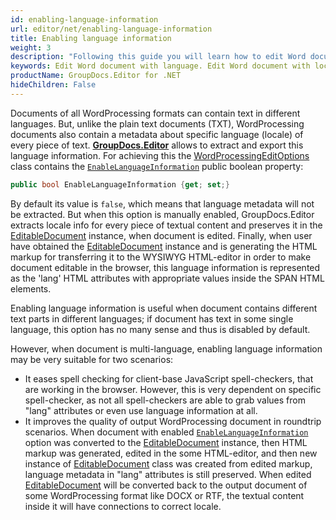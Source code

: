 ```yaml
---
id: enabling-language-information
url: editor/net/enabling-language-information
title: Enabling language information
weight: 3
description: "Following this guide you will learn how to edit Word document using locale info, apply spell-checkers to a document content written in different languages using GroupDocs.Editor for .NET API."
keywords: Edit Word document with language. Edit Word document with locale
productName: GroupDocs.Editor for .NET
hideChildren: False
---
```

Documents of all WordProcessing formats can contain text in different languages. But, unlike the plain text documents (TXT), WordProcessing documents also contain a metadata about specific language (locale) of every piece of text. [**GroupDocs.Editor**](https://products.groupdocs.com/editor/net) allows to extract and export this language information. For achieving this the [WordProcessingEditOptions](https://apireference.groupdocs.com/net/editor/groupdocs.editor.options/wordprocessingeditoptions) class contains the [`EnableLanguageInformation`](https://apireference.groupdocs.com/net/editor/groupdocs.editor.options/wordprocessingeditoptions/properties/enablelanguageinformation) public boolean property:

```csharp
public bool EnableLanguageInformation {get; set;}
```

By default its value is `false`, which means that language metadata will not be extracted. But when this option is manually enabled, GroupDocs.Editor extracts locale info for every piece of textual content and preserves it in the [EditableDocument](https://apireference.groupdocs.com/net/editor/groupdocs.editor/editabledocument) instance, when document is edited. Finally, when user have obtained the [EditableDocument](https://apireference.groupdocs.com/net/editor/groupdocs.editor/editabledocument) instance and is generating the HTML markup for transferring it to the WYSIWYG HTML-editor in order to make document editable in the browser, this language information is represented as the 'lang' HTML attributes with appropriate values inside the SPAN HTML elements.

Enabling language information is useful when document contains different text parts in different languages; if document has text in some single language, this option has no many sense and thus is disabled by default.

However, when document is multi-language, enabling language information may be very suitable for two scenarios:

* It eases spell checking for client-base JavaScript spell-checkers, that are working in the browser. However, this is very dependent on specific spell-checker, as not all spell-checkers are able to grab values from "lang" attributes or even use language information at all.
* It improves the quality of output WordProcessing document in roundtrip scenarios. When document with enabled [`EnableLanguageInformation`](https://apireference.groupdocs.com/net/editor/groupdocs.editor.options/wordprocessingeditoptions/properties/enablelanguageinformation) option was converted to the [EditableDocument](https://apireference.groupdocs.com/net/editor/groupdocs.editor/editabledocument) instance, then HTML markup was generated, edited in the some HTML-editor, and then new instance of [EditableDocument](https://apireference.groupdocs.com/net/editor/groupdocs.editor/editabledocument) class was created from edited markup, language metadata in "lang" attributes is still preserved. When edited [EditableDocument](https://apireference.groupdocs.com/net/editor/groupdocs.editor/editabledocument) will be converted back to the output document of some WordProcessing format like DOCX or RTF, the textual content inside it will have connections to correct locale.
